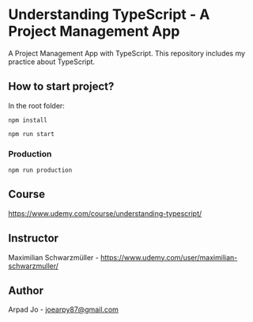 # Understanding TypeScript - A Project Management App

A Project Management App with TypeScript. This repository includes my practice about TypeScript. 

## How to start project?

In the root folder:

```
npm install
```

```
npm run start
```

### Production

```
npm run production
```

## Course

https://www.udemy.com/course/understanding-typescript/

## Instructor

Maximilian Schwarzmüller - https://www.udemy.com/user/maximilian-schwarzmuller/

## Author

Arpad Jo - joearpy87@gmail.com